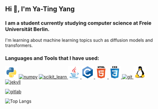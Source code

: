 <!--### Hi there 👋-->
<h2 align="left">Hi 👋, I'm Ya-Ting Yang</h2>
<h3 align="left">I am a student currently studying computer science at Freie Universität Berlin.</h3>

<p align="left">I'm learning about machine learning topics such as diffusion models and transformers. </p>

<!--Logo website: https://www.vectorlogo.zone/ -->
<h3 align="left">Languages and Tools that I have used:</h3>
<!--Python-->
<a href="https://www.python.org" target="_blank" rel="noreferrer"><img src="https://raw.githubusercontent.com/devicons/devicon/master/icons/python/python-original.svg" alt="python" width="40" height="40"/></a> 
<!--Numpy-->
<a href="https://numpy.org" target="_blank" rel="noreferrer"><img src="https://www.vectorlogo.zone/logos/numpy/numpy-icon.svg" alt="numpy" width="40" height="40"/></a> 
<!--Scikit-learn-->
<a href="https://scikit-learn.org/" target="_blank" rel="noreferrer"> <img src="https://upload.wikimedia.org/wikipedia/commons/0/05/Scikit_learn_logo_small.svg" alt="scikit_learn" width="40" height="40"/> </a>
<!--Java-->
<a href="https://www.java.com" target="_blank" rel="noreferrer"><img src="https://raw.githubusercontent.com/devicons/devicon/master/icons/java/java-original.svg" alt="java" width="40" height="40"/> </a>
<!--C-->
<a href="https://www.cprogramming.com/" target="_blank" rel="noreferrer"> <img src="https://raw.githubusercontent.com/devicons/devicon/master/icons/c/c-original.svg" alt="c" width="40" height="40"/> </a> 
<!--HTML-->
<a href="https://www.w3.org/html/" target="_blank" rel="noreferrer"><img src="https://raw.githubusercontent.com/devicons/devicon/master/icons/html5/html5-original-wordmark.svg" alt="html5" width="40" height="40"/> </a> 
<!--CSS-->
<a href="https://www.w3schools.com/css/" target="_blank" rel="noreferrer"> <img src="https://raw.githubusercontent.com/devicons/devicon/master/icons/css3/css3-original-wordmark.svg" alt="css3" width="40" height="40"/> </a>
<!--Git-->
<a href="https://git-scm.com/" target="_blank" rel="noreferrer"> <img src="https://www.vectorlogo.zone/logos/git-scm/git-scm-icon.svg" alt="git" width="40" height="40"/> </a> 
<!--Linux-->
<a href="https://www.linux.org/" target="_blank" rel="noreferrer"> <img src="https://raw.githubusercontent.com/devicons/devicon/master/icons/linux/linux-original.svg" alt="linux" width="40" height="40"/> </a> 
<!--Jekyll-->
<a href="https://jekyllrb.com/" target="_blank" rel="noreferrer"><img src="https://www.vectorlogo.zone/logos/jekyllrb/jekyllrb-icon.svg" alt="jekyll" width="40" height="40"/> </a> </p>
<!--GitLab-->
<a href="https://about.gitlab.com/free-trial/devsecops/?utm_medium=cpc&utm_source=google&utm_campaign=brand_rlsa__global_exact&utm_content=free-trial&utm_term=gitlab&_bt=656315922370&_bk=gitlab&_bm=e&_bn=g&_bg=148481441276&gclid=EAIaIQobChMIsouJ1prV_wIVWZDVCh2FtgVwEAAYASAAEgLQ8_D_BwE" target="_blank" rel="noreferrer"><img src="https://www.vectorlogo.zone/logos/gitlab/gitlab-icon.svg" alt="gitlab" width="40" height="40"/> </a> 
</p>
<!-- Ranks:  S (top 1%), A+ (12.5%), A (25%), A- (37.5%), B+ (50%), B (62.5%), B- (75%), C+ (87.5%) and C (everyone)-->
<!--![Ya-Ting Yang's GitHub stats](https://github-readme-stats.vercel.app/api?username=messierandromeda&show_icons=true&theme=radical)-->

<!--[![GitHub Streak](https://github-readme-streak-stats.herokuapp.com?user=messierandromeda)](https://git.io/streak-stats)-->

![Top Langs](https://github-readme-stats.vercel.app/api/top-langs/?username=messierandromeda&layout=compact)

<!--**messierandromeda/messierandromeda** is a ✨ _special_ ✨ repository because its `README.md` (this file) appears on your GitHub profile.

Here are some ideas to get you started:

- 🔭 I’m currently working on ...
- 🌱 I’m currently learning ...
- 👯 I’m looking to collaborate on ...
- 🤔 I’m looking for help with ...
- 💬 Ask me about ...
- 📫 How to reach me: ...
- 😄 Pronouns: ...
- ⚡ Fun fact: ...
-->
